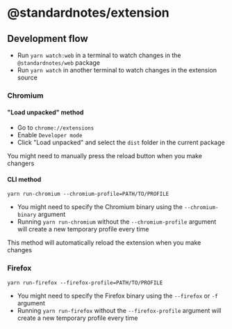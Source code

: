 # @standardnotes/extension

## Development flow

- Run `yarn watch:web` in a terminal to watch changes in the `@standardnotes/web` package
- Run `yarn watch` in another terminal to watch changes in the extension source

### Chromium

#### "Load unpacked" method

- Go to `chrome://extensions`
- Enable `Developer mode`
- Click "Load unpacked" and select the `dist` folder in the current package

You might need to manually press the reload button when you make changers

#### CLI method

```console
yarn run-chromium --chromium-profile=PATH/TO/PROFILE
```

- You might need to specify the Chromium binary using the `--chromium-binary` argument
- Running `yarn run-chromium` without the `--chromium-profile` argument will create a new temporary profile every time

This method will automatically reload the extension when you make changes

### Firefox

```console
yarn run-firefox --firefox-profile=PATH/TO/PROFILE
```

- You might need to specify the Firefox binary using the `--firefox` or `-f` argument
- Running `yarn run-firefox` without the `--firefox-profile` argument will create a new temporary profile every time
